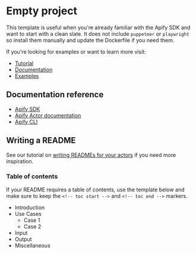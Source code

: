 # Empty project

This template is useful when you're already familiar with the Apify SDK and want to start
with a clean slate. It does not include `puppeteer` or `playwright` so install them manually
and update the Dockerfile if you need them.

If you're looking for examples or want to learn more visit:

- [Tutorial](https://sdk.apify.com/docs/guides/getting-started)
- [Documentation](https://sdk.apify.com/docs/api/apify)
- [Examples](https://sdk.apify.com/docs/examples/crawl-multiple-urls)

## Documentation reference

- [Apify SDK](https://sdk.apify.com/)
- [Apify Actor documentation](https://docs.apify.com/actor)
- [Apify CLI](https://docs.apify.com/cli)

## Writing a README

See our tutorial on [writing READMEs for your actors](https://help.apify.com/en/articles/2912548-how-to-write-great-readme-for-your-actors) if you need more inspiration.

### Table of contents

If your README requires a table of contents, use the template below and make sure to keep the `<!-- toc start -->` and `<!-- toc end -->` markers.

<!-- toc start -->
- Introduction
- Use Cases
  - Case 1
  - Case 2
- Input
- Output
- Miscellaneous
 <!-- toc end -->
